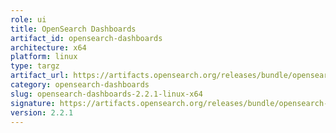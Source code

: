 ```yaml
---
role: ui
title: OpenSearch Dashboards
artifact_id: opensearch-dashboards
architecture: x64
platform: linux
type: targz
artifact_url: https://artifacts.opensearch.org/releases/bundle/opensearch-dashboards/2.2.1/opensearch-dashboards-2.2.1-linux-x64.tar.gz
category: opensearch-dashboards
slug: opensearch-dashboards-2.2.1-linux-x64
signature: https://artifacts.opensearch.org/releases/bundle/opensearch-dashboards/2.2.1/opensearch-dashboards-2.2.1-linux-x64.tar.gz.sig
version: 2.2.1
---
```


